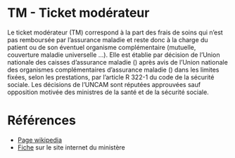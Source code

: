 # TM - Ticket modérateur
<!-- SPDX-License-Identifier: MPL-2.0 -->

Le ticket modérateur (TM) correspond à la part des frais de soins qui n’est pas remboursée par l’assurance maladie et reste donc à la charge du patient ou de son éventuel organisme complémentaire (mutuelle, couverture maladie universelle …). 
Elle est établie par décision de l’Union nationale des caisses d’assurance maladie (<link-previewer href="UNCAM.html" text="UNCAM" preview-title="UNCAM - Union nationale des caisses d’assurance maladie" preview-text="L'Union nationale des caisses d'assurance maladie (UNCAM) est une instance créée par la loi du 13 août 2004 relative à l’assurance maladie, pour regrouper les trois principaux régimes d'assurance maladie :" />) après avis de l’Union nationale des organismes complémentaires d’assurance maladie (<link-previewer href="UNOCAM.html" text="UNOCAM" preview-title="UNOCAM - Union nationale des organismes complémentaires d’assurance maladie" preview-text="Aucune définition détaillée n'existe pour l'instant dans le glossaire. Pour contribuer, référrez-vous au guide de contribution." />) dans les limites fixées, selon les prestations, par l’article R 322-1 du code de la sécurité sociale. 
Les décisions de l’UNCAM sont réputées approuvées sauf opposition motivée des ministres de la santé et de la sécurité sociale.

# Références

- [Page wikipedia](https://fr.wikipedia.org/wiki/Ticket_mod%C3%A9rateur)
- [Fiche](https://solidarites-sante.gouv.fr/professionnels/gerer-un-etablissement-de-sante-medico-social/financement/financement-des-etablissements-de-sante-10795/financement-des-etablissements-de-sante-glossaire/article/ticket-moderateur) sur le site internet du ministère
